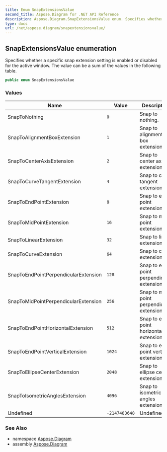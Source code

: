 ```yaml
---
title: Enum SnapExtensionsValue
second_title: Aspose.Diagram for .NET API Reference
description: Aspose.Diagram.SnapExtensionsValue enum. Specifies whether a specific snap extension setting is enabled or disabled for the active window. The value can be a sum of the values in the following table
type: docs
url: /net/aspose.diagram/snapextensionsvalue/
---
```

## SnapExtensionsValue enumeration

Specifies whether a specific snap extension setting is enabled or disabled for the active window. The value can be a sum of the values in the following table.

```csharp
public enum SnapExtensionsValue
```

### Values

| Name | Value | Description |
| --- | --- | --- |
| SnapToNothing | `0` | Snap to nothing. |
| SnapToAlignmentBoxExtension | `1` | Snap to alignment box extension. |
| SnapToCenterAxisExtension | `2` | Snap to center axis extension. |
| SnapToCurveTangentExtension | `4` | Snap to curve tangent extension. |
| SnapToEndPointExtension | `8` | Snap to end point extension. |
| SnapToMidPointExtension | `16` | Snap to mid point extension. |
| SnapToLinearExtension | `32` | Snap to linear extension. |
| SnapToCurveExtension | `64` | Snap to curve extension. |
| SnapToEndPointPerpendicularExtension | `128` | Snap to end point perpendicular extension. |
| SnapToMidPointPerpendicularExtension | `256` | Snap to mid point perpendicular extension. |
| SnapToEndPointHorizontalExtension | `512` | Snap to end point horizontal extension. |
| SnapToEndPointVerticalExtension | `1024` | Snap to end point vertical extension. |
| SnapToEllipseCenterExtension | `2048` | Snap to ellipse center extension. |
| SnapToIsometricAnglesExtension | `4096` | Snap to isometric angles extension. |
| Undefined | `-2147483648` | Undefined. |

### See Also

* namespace [Aspose.Diagram](../../aspose.diagram/)
* assembly [Aspose.Diagram](../../)


